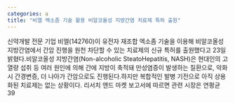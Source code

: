 ```yaml
---
categories: a
title: "비엘 엑소좀 기술 활용 비알코올성 지방간염 치료제 특허 출원"
---
```

신약개발 전문 기업 비엘(142760)이 유전자 재조합 엑소좀 기술을 이용해 비알코올성 지방간염에서 간암 진행을 원천 차단할 수 있는 치료제의 신규 특허를 출원했다고 23일 밝혔다.비알코올성 지방간염(Non-alcoholic SteatoHepatitis, NASH)은 현대인의 고열량 섭취 등 여러 원인에 의해 간에 지방이 축적돼 만성염증이 발생하는 질환으로, 악화시 간경변증, 더 나아가 간암으로도 진행된다.하지만 복합적인 발병 기전으로 아직 상용화된 치료제는 없는 상황이다. 리서치 앤드 마켓 보고서에 따르면 관련 시장은 연평균 39